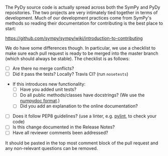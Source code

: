 The PyDy source code is actually spread across both the SymPy and PyDy
repositories. The two projects are very intimately tied together in terms of
development. Much of our development practices come from SymPy's methods so
reading their documentation for contributing is the best place to start:

https://github.com/sympy/sympy/wiki/introduction-to-contributing

We do have some differences though. In particular, we use a checklist to make
sure each pull request is ready to be merged into the master branch (which
should always be stable). The checklist is as follows:

- [ ] Are there no merge conflicts?
- [ ] Did it pass the tests? Locally? Travis CI? (run ``nosetests``)
- If this introduces new functionality:
  - [ ] Have you added unit tests?
  - [ ] Do all public methods/classes have docstrings? (We use the [numpydoc
    format].)
  - [ ] Did you add an explanation to the online documentation?
- [ ] Does it follow PEP8 guidelines? (use a linter, e.g. [pylint], to check
  your code)
- [ ] Is this change documented in the Release Notes?
- [ ] Have all reviewer comments been addressed?

It should be pasted in the top most comment block of the pull request and any
non-relevant questions can be removed.

[pylint]: http://www.pylint.org
[numpydoc format]: https://github.com/numpy/numpy/blob/master/doc/HOWTO_DOCUMENT.rst.txt
